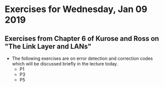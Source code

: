 # Exercises for Wednesday, Jan 09 2019

## Exercises from Chapter 6 of Kurose and Ross on "The Link Layer and LANs"
* The following exercises are on error detection and correction codes which will be discussed briefly in the lecture today. 
  * P1
  * P3
  * P5



